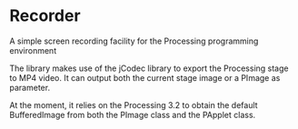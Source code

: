 # Recorder
A simple screen recording facility for the Processing programming environment

The library makes use of the jCodec library to export the Processing stage to MP4 video. It can output both the current stage image or a PImage as parameter.

At the moment, it relies on the Processing 3.2 to obtain the default BufferedImage from both the PImage class and the PApplet class.
